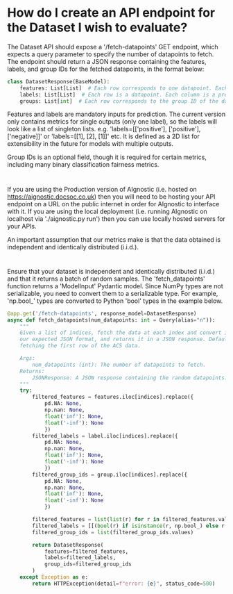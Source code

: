 # How do I create an API endpoint for the Dataset I wish to evaluate?

The Dataset API should expose a '/fetch-datapoints' GET endpoint, which expects a query parameter to specify the number of datapoints to fetch. The endpoint should return a JSON response containing the features, labels, and group IDs for the fetched datapoints, in the format below:

```python
class DatasetResponse(BaseModel):
    features: List[List]  # Each row corresponds to one datapoint. Each column is a feature.
    labels: List[List]  # Each row is a datapoint. Each column is a prediction feature.
    groups: List[int]  # Each row corresponds to the group ID of the datapoint at that index
```

Features and labels are mandatory inputs for prediction. The current version only contains metrics for single outputs (only one label), so the labels will look like a list of singleton lists. e.g. 'labels=[['positive'], ['positive'], ['negative]]' or 'labels=[[1], [2], [1]]' etc. It is defined as a 2D list for extensibility in the future for models with multiple outputs.

Group IDs is an optional field, though it is required for certain metrics, including many binary classification fairness metrics.

#

If you are using the Production version of AIgnostic (i.e. hosted on https://aignostic.docsoc.co.uk) then you will need to be hosting your API endpoint on a URL on the public internet in order for AIgnostic to interface with it. If you are using the local deployment (i.e. running AIgnostic on localhost via './aignostic.py run') then you can use locally hosted servers for your APIs.

An important assumption that our metrics make is that the data obtained is independent and identically distributed (i.i.d.).

#

Ensure that your dataset is independent and identically distributed (i.i.d.) and that it returns a batch of random samples. The 'fetch_datapoints' function returns a 'ModelInput' Pydantic model. Since NumPy types are not serializable, you need to convert them to a serializable type. For example, 'np.bool_' types are converted to Python 'bool' types in the example below.

```python
@app.get('/fetch-datapoints', response_model=DatasetResponse)
async def fetch_datapoints(num_datapoints: int = Query(alias="n")):
    """
    Given a list of indices, fetch the data at each index and convert into
    our expected JSON format, and returns it in a JSON response. Defaults to
    fetching the first row of the ACS data.

    Args:
        num_datapoints (int): The number of datapoints to fetch.
    Returns:
        JSONResponse: A JSON response containing the random datapoints.
    """
    try:
        filtered_features = features.iloc[indices].replace({
            pd.NA: None,
            np.nan: None,
            float('inf'): None,
            float('-inf'): None
            })
        filtered_labels = label.iloc[indices].replace({
            pd.NA: None,
            np.nan: None,
            float('inf'): None,
            float('-inf'): None
            })
        filtered_group_ids = group.iloc[indices].replace({
            pd.NA: None,
            np.nan: None,
            float('inf'): None,
            float('-inf'): None
            })

        filtered_features = list(list(r) for r in filtered_features.values)
        filtered_labels = [[(bool(r) if isinstance(r, np.bool_) else r for r in row)] for row in filtered_labels.values]
        filtered_group_ids = list(filtered_group_ids.values)

        return DatasetResponse(
            features=filtered_features,
            labels=filtered_labels,
            group_ids=filtered_group_ids
        )
    except Exception as e:
        return HTTPException(detail=f"error: {e}", status_code=500)
```
